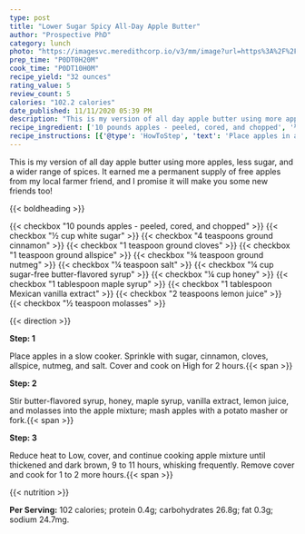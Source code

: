 ```yaml
---
type: post
title: "Lower Sugar Spicy All-Day Apple Butter"
author: "Prospective PhD"
category: lunch
photo: "https://imagesvc.meredithcorp.io/v3/mm/image?url=https%3A%2F%2Fimages.media-allrecipes.com%2Fuserphotos%2F4584531.jpg"
prep_time: "P0DT0H20M"
cook_time: "P0DT10H0M"
recipe_yield: "32 ounces"
rating_value: 5
review_count: 5
calories: "102.2 calories"
date_published: 11/11/2020 05:39 PM
description: "This is my version of all day apple butter using more apples, less sugar, and a wider range of spices. It earned me a permanent supply of free apples from my local farmer friend, and I promise it will make you some new friends too!"
recipe_ingredient: ['10 pounds apples - peeled, cored, and chopped', '½ cup white sugar', '4 teaspoons ground cinnamon', '1 teaspoon ground cloves', '1 teaspoon ground allspice', '¾ teaspoon ground nutmeg', '¼ teaspoon salt', '¼ cup sugar-free butter-flavored syrup', '¼ cup honey', '1 tablespoon maple syrup', '1 tablespoon Mexican vanilla extract', '2 teaspoons lemon juice', '½ teaspoon molasses']
recipe_instructions: [{'@type': 'HowToStep', 'text': 'Place apples in a slow cooker. Sprinkle with sugar, cinnamon, cloves, allspice, nutmeg, and salt. Cover and cook on High for 2 hours.\n'}, {'@type': 'HowToStep', 'text': 'Stir butter-flavored syrup, honey, maple syrup, vanilla extract, lemon juice, and molasses into the apple mixture; mash apples with a potato masher or fork.\n'}, {'@type': 'HowToStep', 'text': 'Reduce heat to Low, cover, and continue cooking apple mixture until thickened and dark brown, 9 to 11 hours, whisking frequently. Remove cover and cook for 1 to 2 more hours.\n'}]
---
```


This is my version of all day apple butter using more apples, less sugar, and a wider range of spices. It earned me a permanent supply of free apples from my local farmer friend, and I promise it will make you some new friends too! 

{{< boldheading >}}

{{< checkbox "10 pounds apples - peeled, cored, and chopped" >}}
{{< checkbox "½ cup white sugar" >}}
{{< checkbox "4 teaspoons ground cinnamon" >}}
{{< checkbox "1 teaspoon ground cloves" >}}
{{< checkbox "1 teaspoon ground allspice" >}}
{{< checkbox "¾ teaspoon ground nutmeg" >}}
{{< checkbox "¼ teaspoon salt" >}}
{{< checkbox "¼ cup sugar-free butter-flavored syrup" >}}
{{< checkbox "¼ cup honey" >}}
{{< checkbox "1 tablespoon maple syrup" >}}
{{< checkbox "1 tablespoon Mexican vanilla extract" >}}
{{< checkbox "2 teaspoons lemon juice" >}}
{{< checkbox "½ teaspoon molasses" >}}


{{< direction >}}

**Step: 1**

Place apples in a slow cooker. Sprinkle with sugar, cinnamon, cloves, allspice, nutmeg, and salt. Cover and cook on High for 2 hours.{{< span >}}

**Step: 2**

Stir butter-flavored syrup, honey, maple syrup, vanilla extract, lemon juice, and molasses into the apple mixture; mash apples with a potato masher or fork.{{< span >}}

**Step: 3**

Reduce heat to Low, cover, and continue cooking apple mixture until thickened and dark brown, 9 to 11 hours, whisking frequently. Remove cover and cook for 1 to 2 more hours.{{< span >}}

{{< nutrition >}}

**Per Serving:** 102 calories; protein 0.4g; carbohydrates 26.8g; fat 0.3g; sodium 24.7mg.